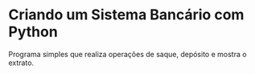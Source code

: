 # Criando um Sistema Bancário com Python

Programa simples que realiza operações de saque, depósito e mostra o extrato.